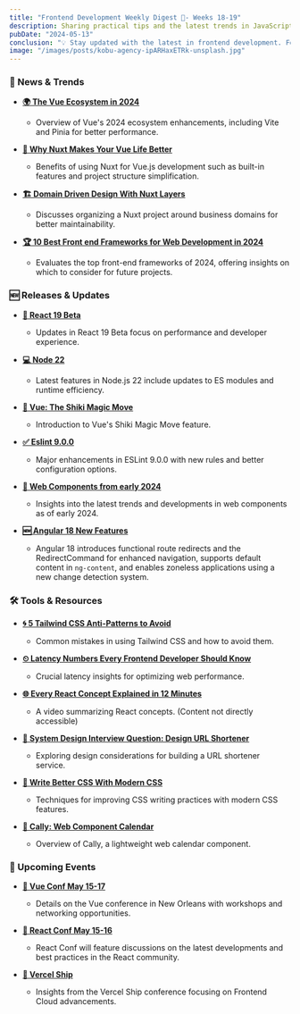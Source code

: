 ```yaml
---
title: "Frontend Development Weekly Digest 🧘- Weeks 18-19"
description: Sharing practical tips and the latest trends in JavaScript
pubDate: "2024-05-13"
conclusion: "💡 Stay updated with the latest in frontend development. Follow the links for more insights."
image: "/images/posts/kobu-agency-ipARHaxETRk-unsplash.jpg"
---
```


### 📢 News & Trends

- **[🌍 The Vue Ecosystem in 2024](https://frontendmasters.com/blog/the-vue-ecosystem-in-2024/)**

  - Overview of Vue's 2024 ecosystem enhancements, including Vite and Pinia for better performance.

- **[🚀 Why Nuxt Makes Your Vue Life Better](https://vuejsdevelopers.com/2024/04/10/why-nuxt-makes-your-vue-life-better/)**

  - Benefits of using Nuxt for Vue.js development such as built-in features and project structure simplification.

- **[🏗 Domain Driven Design With Nuxt Layers](https://vueschool.io/articles/vuejs-tutorials/domain-driven-design-with-nuxt-layers/)**

  - Discusses organizing a Nuxt project around business domains for better maintainability.

- **[🏆 10 Best Front end Frameworks for Web Development in 2024](https://www.knowledgehut.com/blog/web-development/front-end-development-frameworks)**

  - Evaluates the top front-end frameworks of 2024, offering insights on which to consider for future projects.

### 🆕 Releases & Updates

- **[🔧 React 19 Beta](https://react.dev/blog/2024/04/25/react-19)**

  - Updates in React 19 Beta focus on performance and developer experience.

- **[💻 Node 22](https://coderoasis.com/nodejs-22-released/)**

  - Latest features in Node.js 22 include updates to ES modules and runtime efficiency.

- **[🔮 Vue: The Shiki Magic Move](https://antfu.me/posts/shiki-magic-move)**

  - Introduction to Vue's Shiki Magic Move feature.

- **[✅ Eslint 9.0.0](https://eslint.org/blog/2024/04/eslint-v9.0.0-released/)**

  - Major enhancements in ESLint 9.0.0 with new rules and better configuration options.

- **[🔄 Web Components from early 2024](https://chrisburnell.com/note/early-2024-web-components/)**

  - Insights into the latest trends and developments in web components as of early 2024.

- **[🆕 Angular 18 New Features](https://medium.com/@sergey.dudik/angular-18-new-features-babdeb6bc84e)**

  - Angular 18 introduces functional route redirects and the RedirectCommand for enhanced navigation, supports default content in `ng-content`, and enables zoneless applications using a new change detection system.

### 🛠 Tools & Resources

- **[🌀 5 Tailwind CSS Anti-Patterns to Avoid](https://spin.atomicobject.com/tailwind-css-anti-patterns)**

  - Common mistakes in using Tailwind CSS and how to avoid them.

- **[⏲ Latency Numbers Every Frontend Developer Should Know](https://vercel.com/blog/latency-numbers-every-web-developer-should-know)**

  - Crucial latency insights for optimizing web performance.

- **[🌐 Every React Concept Explained in 12 Minutes](https://www.youtube.com/watch?v=wIyHSOugGGw)**

  - A video summarizing React concepts. (Content not directly accessible)

- **[🔗 System Design Interview Question: Design URL Shortener](https://levelup.gitconnected.com/system-design-interview-question-design-url-shortener-c3278a99fc35)**

  - Exploring design considerations for building a URL shortener service.

- **[🎨 Write Better CSS With Modern CSS](https://css-tip.com/better-modern-css/)**

  - Techniques for improving CSS writing practices with modern CSS features.

- **[📆 Cally: Web Component Calendar](https://wicky.nillia.ms/cally/)**

  - Overview of Cally, a lightweight web calendar component.

### 📆 Upcoming Events

- **[🎉 Vue Conf May 15-17](https://vueconf.us/)**

  - Details on the Vue conference in New Orleans with workshops and networking opportunities.

- **[🎨 React Conf May 15-16](https://conf.react.dev/agenda)**

  - React Conf will feature discussions on the latest developments and best practices in the React community.

- **[🚢 Vercel Ship](https://vercel.com/ship)**

  - Insights from the Vercel Ship conference focusing on Frontend Cloud advancements.
